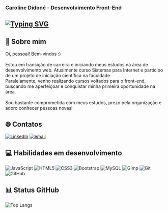 ### Caroline Didoné - Desenvolvimento Front-End
[![Typing SVG](https://readme-typing-svg.demolab.com/?lines=Caroline+Didoné++-++Desenvolvimento+Front+-+End)](https://git.io/typing-svg)
---

## 💫 Sobre mim
Oi, pessoal! Bem-vindos :)<br><br>Estou em transição de carreira e iniciando meus estudos na área de desenvolvimento web. Atualmente curso Sistemas para Internet e participo de um projeto de iniciação científica na faculdade.<br>Paralelamente, venho realizando cursos voltados para o front-end, buscando me aperfeiçoar e conquistar minha primeira oportunidade na área.<br><br>Sou bastante comprometida com meus estudos, prezo pela organização e adoro conhecer pessoas novas!


## 🌐 Contatos
[![LinkedIn](https://img.shields.io/badge/LinkedIn-%230077B5.svg?logo=linkedin&logoColor=white)](https://linkedin.com/in/https://www.linkedin.com/in/caroline-didoné) [![email](https://img.shields.io/badge/Email-D14836?logo=gmail&logoColor=white)](mailto:caroldidone89@gmail.com) 


## 💻 Habilidades em desenvolvimento
![JavaScript](https://img.shields.io/badge/javascript-%23323330.svg?style=for-the-badge&logo=javascript&logoColor=%23F7DF1E) ![HTML5](https://img.shields.io/badge/html5-%23E34F26.svg?style=for-the-badge&logo=html5&logoColor=white) ![CSS3](https://img.shields.io/badge/css3-%231572B6.svg?style=for-the-badge&logo=css3&logoColor=white) ![Bootstrap](https://img.shields.io/badge/bootstrap-%238511FA.svg?style=for-the-badge&logo=bootstrap&logoColor=white) ![MySQL](https://img.shields.io/badge/mysql-4479A1.svg?style=for-the-badge&logo=mysql&logoColor=white) ![Gimp](https://img.shields.io/badge/Gimp-657D8B?style=for-the-badge&logo=gimp&logoColor=FFFFFF) ![Git](https://img.shields.io/badge/git-%23F05033.svg?style=for-the-badge&logo=git&logoColor=white) ![GitHub](https://img.shields.io/badge/github-%23121011.svg?style=for-the-badge&logo=github&logoColor=white)


## 📊 Status GitHub

![Top Langs](https://github-readme-stats.vercel.app/api/top-langs/?username=CarolineDidone&theme=dark&hide_border=false&include_all_commits=false&count_private=false&layout=compact)
